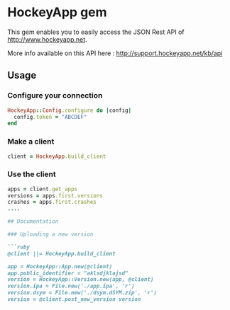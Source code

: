 # HockeyApp gem

This gem enables you to easily access the JSON Rest API of http://www.hockeyapp.net.

More info available on this API here : http://support.hockeyapp.net/kb/api


## Usage

### Configure your connection

```ruby
HockeyApp::Config.configure do |config|
  config.token = "ABCDEF"
end
```

### Make a client

```ruby
client = HockeyApp.build_client
```

### Use the client

```ruby
apps = client.get_apps
versions = apps.first.versions
crashes = apps.first.crashes
....

## Documentation

### Uploading a new version

```ruby
@client ||= HockeyApp.build_client

app = HockeyApp::App.new(@client)
app.public_identifier = "aklsdjklajsd"
version = HockeyApp::Version.new(app, @client)
version.ipa = File.new('./app.ipa', 'r')
version.dsym = File.new('./dsym.dSYM.zip', 'r')
version = @client.post_new_version version
```